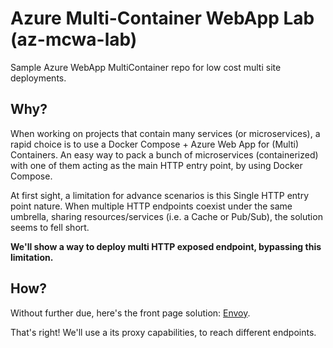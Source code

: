# Azure Multi-Container WebApp Lab (az-mcwa-lab)
Sample Azure WebApp MultiContainer repo for low cost multi site deployments.

## Why?
When working on projects that contain many services (or microservices), a rapid choice is to use a Docker Compose + Azure Web App for (Multi) Containers. An easy way to pack a bunch of microservices (containerized) with one of them acting as the main HTTP entry point, by using Docker Compose.

At first sight, a limitation for advance scenarios is this Single HTTP entry point nature. When multiple HTTP endpoints coexist under the same umbrella, sharing resources/services (i.e. a Cache or Pub/Sub), the solution seems to fell short.

**We'll show a way to deploy multi HTTP exposed endpoint, bypassing this limitation.**

## How?
Without further due, here's the front page solution: [Envoy](https://www.envoyproxy.io/).

That's right! We'll use a its proxy capabilities, to reach different endpoints.

